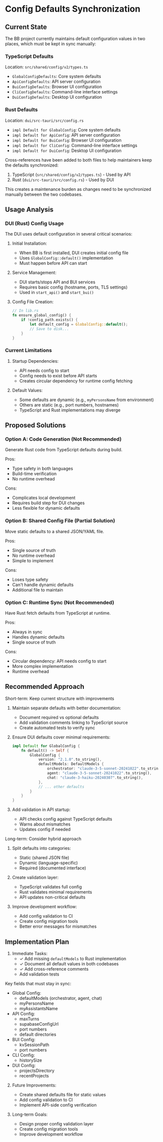# Config Defaults Synchronization

## Current State

The BB project currently maintains default configuration values in two places, which must be kept in sync manually:

### TypeScript Defaults
Location: `src/shared/config/v2/types.ts`
- `GlobalConfigDefaults`: Core system defaults
- `ApiConfigDefaults`: API server configuration
- `BuiConfigDefaults`: Browser UI configuration
- `CliConfigDefaults`: Command-line interface settings
- `DuiConfigDefaults`: Desktop UI configuration

### Rust Defaults
Location: `dui/src-tauri/src/config.rs`
- `impl Default for GlobalConfig`: Core system defaults
- `impl Default for ApiConfig`: API server configuration
- `impl Default for BuiConfig`: Browser UI configuration
- `impl Default for CliConfig`: Command-line interface settings
- `impl Default for DuiConfig`: Desktop UI configuration

Cross-references have been added to both files to help maintainers keep the defaults synchronized:
1. TypeScript (`src/shared/config/v2/types.ts`) - Used by API
2. Rust (`dui/src-tauri/src/config.rs`) - Used by DUI

This creates a maintenance burden as changes need to be synchronized manually between the two codebases.

## Usage Analysis

### DUI (Rust) Config Usage

The DUI uses default configuration in several critical scenarios:

1. Initial Installation:
   - When BB is first installed, DUI creates initial config file
   - Uses `GlobalConfig::default()` implementation
   - Must happen before API can start

2. Service Management:
   - DUI starts/stops API and BUI services
   - Requires basic config (hostname, ports, TLS settings)
   - Used in `start_api()` and `start_bui()`

3. Config File Creation:
   ```rust
   // In lib.rs
   fn ensure_global_config() {
       if !config_path.exists() {
           let default_config = GlobalConfig::default();
           // Save to disk...
       }
   }
   ```

### Current Limitations

1. Startup Dependencies:
   - API needs config to start
   - Config needs to exist before API starts
   - Creates circular dependency for runtime config fetching

2. Default Values:
   - Some defaults are dynamic (e.g., `myPersonsName` from environment)
   - Others are static (e.g., port numbers, hostnames)
   - TypeScript and Rust implementations may diverge

## Proposed Solutions

### Option A: Code Generation (Not Recommended)

Generate Rust code from TypeScript defaults during build.

Pros:
- Type safety in both languages
- Build-time verification
- No runtime overhead

Cons:
- Complicates local development
- Requires build step for DUI changes
- Less flexible for dynamic defaults

### Option B: Shared Config File (Partial Solution)

Move static defaults to a shared JSON/YAML file.

Pros:
- Single source of truth
- No runtime overhead
- Simple to implement

Cons:
- Loses type safety
- Can't handle dynamic defaults
- Additional file to maintain

### Option C: Runtime Sync (Not Recommended)

Have Rust fetch defaults from TypeScript at runtime.

Pros:
- Always in sync
- Handles dynamic defaults
- Single source of truth

Cons:
- Circular dependency: API needs config to start
- More complex implementation
- Runtime overhead

## Recommended Approach

Short-term: Keep current structure with improvements

1. Maintain separate defaults with better documentation:
   - Document required vs optional defaults
   - Add validation comments linking to TypeScript source
   - Create automated tests to verify sync

2. Ensure DUI defaults cover minimal requirements:
   ```rust
   impl Default for GlobalConfig {
       fn default() -> Self {
           GlobalConfig {
               version: "2.1.0".to_string(),
               defaultModels: DefaultModels {
                   orchestrator: "claude-3-5-sonnet-20241022".to_string(),
                   agent: "claude-3-5-sonnet-20241022".to_string(),
                   chat: "claude-3-haiku-20240307".to_string(),
               },
               // ... other defaults
           }
       }
   }
   ```

3. Add validation in API startup:
   - API checks config against TypeScript defaults
   - Warns about mismatches
   - Updates config if needed

Long-term: Consider hybrid approach

1. Split defaults into categories:
   - Static (shared JSON file)
   - Dynamic (language-specific)
   - Required (documented interface)

2. Create validation layer:
   - TypeScript validates full config
   - Rust validates minimal requirements
   - API updates non-critical defaults

3. Improve development workflow:
   - Add config validation to CI
   - Create config migration tools
   - Better error messages for mismatches

## Implementation Plan

1. Immediate Tasks:
   - ✓ Add missing `defaultModels` to Rust implementation
   - ✓ Document all default values in both codebases
   - ✓ Add cross-reference comments
   - Add validation tests

Key fields that must stay in sync:
   - Global Config:
     * defaultModels (orchestrator, agent, chat)
     * myPersonsName
     * myAssistantsName
   - API Config:
     * maxTurns
     * supabaseConfigUrl
     * port numbers
     * default directories
   - BUI Config:
     * kvSessionPath
     * port numbers
   - CLI Config:
     * historySize
   - DUI Config:
     * projectsDirectory
     * recentProjects

2. Future Improvements:
   - Create shared defaults file for static values
   - Add config validation to CI
   - Implement API-side config verification

3. Long-term Goals:
   - Design proper config validation layer
   - Create config migration tools
   - Improve development workflow
